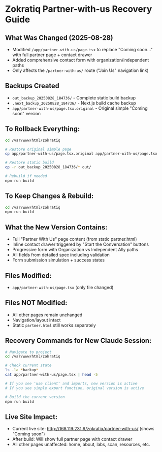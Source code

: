 # Zokratiq Partner-with-us Recovery Guide

## What Was Changed (2025-08-28)
- Modified `/app/partner-with-us/page.tsx` to replace "Coming soon..." with full partner page + contact drawer
- Added comprehensive contact form with organization/independent paths
- Only affects the `/partner-with-us/` route ("Join Us" navigation link)

## Backups Created
- `out_backup_20250828_184736/` - Complete static build backup
- `.next_backup_20250828_184736/` - Next.js build cache backup  
- `app/partner-with-us/page.tsx.original` - Original simple "Coming soon" version

## To Rollback Everything:
```bash
cd /var/www/html/zokratiq

# Restore original simple page
cp app/partner-with-us/page.tsx.original app/partner-with-us/page.tsx

# Restore static build
cp -r out_backup_20250828_184736/* out/

# Rebuild if needed
npm run build
```

## To Keep Changes & Rebuild:
```bash
cd /var/www/html/zokratiq
npm run build
```

## What the New Version Contains:
- Full "Partner With Us" page content (from static partner.html)
- Inline contact drawer triggered by "Start the Conversation" buttons
- Progressive form with Organization vs Independent Ally paths
- All fields from detailed spec including validation
- Form submission simulation + success states

## Files Modified:
- `app/partner-with-us/page.tsx` (only file changed)

## Files NOT Modified:
- All other pages remain unchanged
- Navigation/layout intact
- Static `partner.html` still works separately

## Recovery Commands for New Claude Session:
```bash
# Navigate to project
cd /var/www/html/zokratiq

# Check current state
ls -la *backup*
cat app/partner-with-us/page.tsx | head -5

# If you see 'use client' and imports, new version is active
# If you see simple export function, original version is active

# Build the current version
npm run build
```

## Live Site Impact:
- Current live site: http://168.119.231.9/zokratiq/partner-with-us/ (shows "Coming soon")
- After build: Will show full partner page with contact drawer
- All other pages unaffected: home, about, labs, scan, resources, etc.